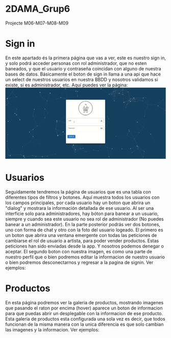 # 2DAMA_Grup6
Projecte M06-M07-M08-M09
# Sign in
En este apartado és la primera página que vas a ver, este es nuestro sign in, y solo podrá acceder personas con rol administrador, que no esten baneados, y que el usuario y contraseña coincidan con alguno de nuestra bases de datos. Básicamente el boton de sign in llama a una api que hace un select de nuestros usuarios en nuestra BBDD y nosotros validamos si existe, si es administrador, etc. Aquí puedes ver la página:
![](signin.gif)

# Usuarios
Seguidamente tendremos la página de usuarios que es una tabla con diferentes tipos de filtros y botones. Aquí muestra todos los usuarios con los campos principales, por cada usuario hay un boton que abrira un "dialog" y mostrara la información detallada de ese usuario. Al ser una interficie solo para administradores, hay bóton para banear a un usuario, siempre y cuando sea este usuario no sea rol de administrador (No puedes banear a un administrador). En la parte posterior podrás ver dos botones, uno con forma de chat y otro con la foto del usuario logeado. El primero es un boton que abrira una ventana emergente con todas las peticiones de cambiarse el rol de usuario a artista, para poder vender productos. Estas peticiones han sido enviadas desde la app. Y nosotros podemos denegar o aceptar. El segundo boton con nuestra imagen, es como una parte de nuestro perfil que o bien podremos editar la informacion de nuestro usuario o bien podremos desconectarnos y regresar a la pagina de signin. Ver ejemplos:

# Productos
En esta página podremos ver la galeria de productos, mostrando imagenes que pasando el raton por encima (hover) aparece un boton de informacion para que puedas abrir un desplegable con la informacion de ese producto. Esta galeria de productos esta configurada una sola vez es decir, que todos funcionan de la misma manera con la unica diferencia es que solo cambian las imagenes y la informacion. Ver ejemplos:



